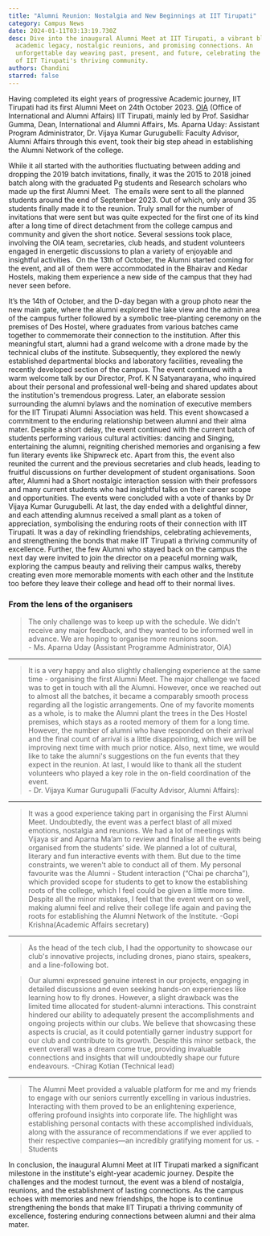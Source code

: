 ```yaml
---
title: "Alumni Reunion: Nostalgia and New Beginnings at IIT Tirupati"
category: Campus News
date: 2024-01-11T03:13:19.730Z
desc: Dive into the inaugural Alumni Meet at IIT Tirupati, a vibrant blend of
  academic legacy, nostalgic reunions, and promising connections. An
  unforgettable day weaving past, present, and future, celebrating the essence
  of IIT Tirupati's thriving community.
authors: Chandini
starred: false
---
```

<!--StartFragment-->

Having completed its eight years of progressive Academic journey, IIT Tirupati had its first Alumni Meet on 24th October 2023. [OIA](https://in.linkedin.com/in/oiaiittirupati) (Office of International and Alumni Affairs) IIT Tirupati, mainly led by Prof. Sasidhar Gumma, Dean, International and Alumni Affairs, Ms. Aparna Uday: Assistant Program Administrator, Dr. Vijaya Kumar Gurugubelli: Faculty Advisor, Alumni Affairs through this event, took their big step ahead in establishing the Alumni Network of the college.

While it all started with the authorities fluctuating between adding and dropping the 2019 batch invitations, finally, it was the 2015 to 2018 joined batch along with the graduated Pg students and Research scholars who made up the first Alumni Meet.  The emails were sent to all the planned students around the end of September 2023. Out of which, only around 35 students finally made it to the reunion. Truly small for the number of invitations that were sent but was quite expected for the first one of its kind after a long time of direct detachment from the college campus and community and given the short notice. Several sessions took place, involving the OIA team, secretaries, club heads, and student volunteers engaged in energetic discussions to plan a variety of enjoyable and insightful activities.  On the 13th of October, the Alumni started coming for the event, and all of them were accommodated in the Bhairav and Kedar Hostels, making them experience a new side of the campus that they had never seen before.

It’s the 14th of October, and the D-day began with a group photo near the new main gate, where the alumni explored the lake view and the admin area of the campus further followed by a symbolic tree-planting ceremony on the premises of Des Hostel, where graduates from various batches came together to commemorate their connection to the institution. After this meaningful start, alumni had a grand welcome with a drone made by the technical clubs of the institute. Subsequently, they explored the newly established departmental blocks and laboratory facilities, revealing the recently developed section of the campus. The event continued with a warm welcome talk by our Director, Prof. K N Satyanarayana, who inquired about their personal and professional well-being and shared updates about the institution's tremendous progress. Later, an elaborate session surrounding the alumni bylaws and the nomination of executive members for the IIT Tirupati Alumni Association was held. This event showcased a commitment to the enduring relationship between alumni and their alma mater. Despite a short delay, the event continued with the current batch of students performing various cultural activities: dancing and Singing, entertaining the alumni, reigniting cherished memories and organising a few fun literary events like Shipwreck etc. Apart from this, the event also reunited the current and the previous secretaries and club heads, leading to fruitful discussions on further development of student organisations. Soon after, Alumni had a Short nostalgic interaction session with their professors and many current students who had insightful talks on their career scope and opportunities. The events were concluded with a vote of thanks by Dr Vijaya Kumar Gurugubelli. At last, the day ended with a delightful dinner, and each attending alumnus received a small plant as a token of appreciation, symbolising the enduring roots of their connection with IIT Tirupati. It was a day of rekindling friendships, celebrating achievements, and strengthening the bonds that make IIT Tirupati a thriving community of excellence. Further, the few Alumni who stayed back on the campus the next day were invited to join the director on a peaceful morning walk, exploring the campus beauty and reliving their campus walks, thereby creating even more memorable moments with each other and the Institute too before they leave their college and head off to their normal lives.

### From the lens of the organisers
>The only challenge was to keep up with the schedule. We didn't receive any major feedback, and they wanted to be informed well in advance. We are hoping to organise more reunions soon.<br>
>\- Ms. Aparna Uday (Assistant Programme Administrator, OIA)
****************
>It is a very happy and also slightly challenging experience at the same time - organising the first Alumni Meet. The major challenge we faced was to get in touch with all the Alumni. However, once we reached out to almost all the batches, it became a comparably smooth process regarding all the logistic arrangements. One of my favorite moments as a whole, is to make the Alumni plant the trees in the Des Hostel premises, which stays as a rooted memory of them for a long time. However, the number of alumni who have responded on their arrival and the final count of arrival is a little disappointing, which we will be improving next time with much prior notice. Also, next time, we would like to take the alumni's suggestions on the fun events that they expect in the reunion. At last, I would like to thank all the student volunteers who played a key role in the on-field coordination of the event.<br>
>\- Dr. Vijaya Kumar Gurugupalli (Faculty Advisor, Alumni Affairs):
****************
>It was a good experience taking part in organising the First Alumni Meet. Undoubtedly, the event was a perfect blast of all mixed emotions, nostalgia and reunions. We had a lot of meetings with Vijaya sir and Aparna Ma’am to review and finalise all the events being organised from the students’ side. We planned a lot of cultural, literary and fun interactive events with them. But due to the time constraints, we weren't able to conduct all of them. My personal favourite was the Alumni - Student interaction (“Chai pe charcha”), which provided scope for students to get to know the establishing roots of the college, which I feel could be given a little more time. Despite all the minor mistakes, I feel that the event went on so well, making alumni feel and relive their college life again and paving the roots for establishing the Alumni Network of the Institute.
>\-Gopi Krishna(Academic Affairs secretary)

*************************
>As the head of the tech club, I had the opportunity to showcase our club's innovative projects, including drones, piano stairs, speakers, and a line-following bot.

>Our alumni expressed genuine interest in our projects, engaging in detailed discussions and even seeking hands-on experiences like learning how to fly drones. However, a slight drawback was the limited time allocated for student-alumni interactions. This constraint hindered our ability to adequately present the accomplishments and ongoing projects within our clubs. We believe that showcasing these aspects is crucial, as it could potentially garner industry support for our club and contribute to its growth. Despite this minor setback, the event overall was a dream come true, providing invaluable connections and insights that will undoubtedly shape our future endeavours.
>\-Chirag Kotian (Technical lead)
*************************
>The Alumni Meet provided a valuable platform for me and my friends to engage with our seniors currently excelling in various industries. Interacting with them proved to be an enlightening experience, offering profound insights into corporate life. The highlight was establishing personal contacts with these accomplished individuals, along with the assurance of recommendations if we ever applied to their respective companies—an incredibly gratifying moment for us.
>\- Students

In conclusion, the inaugural Alumni Meet at IIT Tirupati marked a significant milestone in the institute's eight-year academic journey. Despite the challenges and the modest turnout, the event was a blend of nostalgia, reunions, and the establishment of lasting connections. As the campus echoes with memories and new friendships, the hope is to continue strengthening the bonds that make IIT Tirupati a thriving community of excellence, fostering enduring connections between alumni and their alma mater.

<!--EndFragment-->
